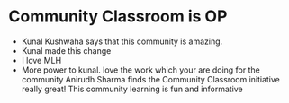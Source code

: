 # Community Classroom is OP

- Kunal Kushwaha says that this community is amazing.
- Kunal made this change
- I love MLH
- More power to kunal. love the work which your are doing for the community
  Anirudh Sharma finds the Community Classroom initiative really great!
  This community learning is fun and informative
